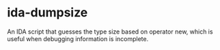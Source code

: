 # ida-dumpsize
An IDA script that guesses the type size based on operator new, which is useful when debugging information is incomplete.
